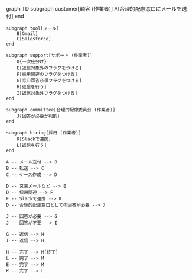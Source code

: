graph TD
    subgraph customer[顧客 (作業者)]
        A[合理的配慮窓口にメールを送付]
    end

    subgraph tool[ツール]
        B[Gmail]
        C[Salesforce]
    end
    
    subgraph support[サポート (作業者)]
        D{一次仕分け}
        E[返信対象外のフラグをつける]
        F[採用関連のフラグをつける]
        G[窓口回答必須フラグをつける]
        H[返信を行う]
        I[返信対象外フラグをつける]
    end

    subgraph committee[合理的配慮委員会 (作業者)]
        J{回答が必要か判断}
    end
    
    subgraph hiring[採用 (作業者)]
        K[Slackで連携]
        L[返信を行う]
    end

    A -- メール送付 --> B
    B -- 転送 --> C
    C -- ケース作成 --> D
    
    D -- 営業メールなど --> E
    D -- 採用関連 --> F
    F -- Slackで連携 --> K
    D -- 合理的配慮窓口としての回答が必要 --> J
    
    J -- 回答が必要 --> G
    J -- 回答が不要 --> I
    
    G -- 返信 --> H
    I -- 返信 --> H
    
    H -- 完了 --> M[終了]
    L -- 完了 --> M
    E -- 完了 --> M
    K -- 完了 --> L
    

